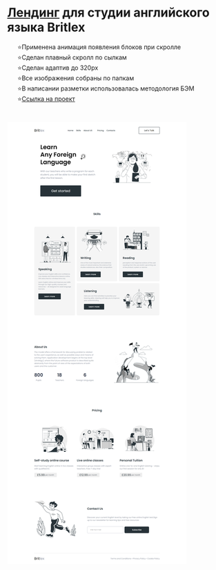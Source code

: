 <h1> <a href="https://kulakovskyi.github.io/BritLex/" target="_blank">Лендинг</a> для студии английского языка Britlex </h1>
<ul type="none">
  <li>⭐Применена анимация появления блоков при скролле</li>
  <li>⭐Сделан плавный скролл по сылкам</li>
  <li>⭐Сделан адаптив до 320px</li>
  <li>⭐Все изображения собраны по папкам</li>
  <li>⭐В написании разметки использовалась методология БЭМ</li>
  <li>⭐<a href="https://kulakovskyi.github.io/BritLex/">Ссылка на проект</a></li>
</ul>

<h1><h1>
  
<img src="https://github.com/kulakovskyi/BritLex/blob/main/readme-img/britlex.jpg" alt="site-image"/>
